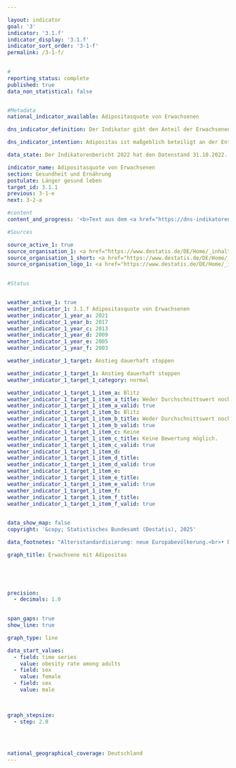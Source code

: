 ```yaml
---

layout: indicator        
goal: '3'        
indicator: '3.1.f'        
indicator_display: '3.1.f'        
indicator_sort_order: '3-1-f'        
permalink: /3-1-f/        
        

#
reporting_status: complete        
published: true        
data_non_statistical: false        


#Metadata        
national_indicator_available: Adipositasquote von Erwachsenen        

dns_indicator_definition: Der Indikator gibt den Anteil der Erwachsenen (ab 18&nbsp;Jahren) mit Adipositas an der erwachsenen Gesamtbevölkerung an.        

dns_indicator_intention: Adipositas ist maßgeblich beteiligt an der Entstehung von Zivilisationskrankheiten wie Herz-Kreislauf-Erkrankungen, Diabetes oder Gelenkschäden. Neben den gesundheitlichen Folgen wirkt sich Adipositas auch in volkswirtschaftlicher und sozialer Hinsicht belastend aus. Folglich soll der Anteil der Bevölkerung mit Adipositas in Deutschland nicht weiter ansteigen.        

data_state: Der Indikatorenbericht 2022 hat den Datenstand 31.10.2022. Die Daten auf dieser Plattform werden regelmäßig aktualisiert, sodass online aktuellere Daten verfügbar sein können als im <a href="https://dns-indikatoren.de/assets/Publikationen/Indikatorenberichte/2022.pdf">Indikatorenbericht 2022</a> veröffentlicht.        

indicator_name: Adipositasquote von Erwachsenen        
section: Gesundheit und Ernährung        
postulate: Länger gesund leben        
target_id: 3.1.1        
previous: 3-1-e        
next: 3-2-a        

#content         
content_and_progress: '<b>Text aus dem <a href="https://dns-indikatoren.de/assets/Publikationen/Indikatorenberichte/2022.pdf">Indikatorenbericht 2022&nbsp;</a></b><br><br>Ein Richtwert zur Erfassung von Übergewicht und insbesondere Adipositas ist der Body-Mass-Index (<abbr title="Body Mass Index" tabindex="0">BMI</abbr>), der sich aus dem Verhältnis von Körpergewicht zum Quadrat der Körpergröße (in der Maßeinheit <abbr title="Kilogramm pro Quadratmeter" tabindex="0">kg/m²</abbr>) berechnet. Bei dieser Berechnung bleiben Körperbau, alters- und geschlechtsspezifische Unterschiede sowie die individuelle Zusammensetzung der Körpermasse unberücksichtigt. Nach der Klassifikation der Weltgesundheitsorganisation (<abbr title="World Health Organization (Weltgesundheitsorganisation)" tabindex="0">WHO</abbr>) gelten Menschen mit einem <abbr title="Body Mass Index" tabindex="0">BMI</abbr> ab 25&nbsp;als übergewichtig und ab einem <abbr title="Body Mass Index" tabindex="0">BMI</abbr> von 30&nbsp;als adipös.<br><br>Die Daten werden vierjährlich im Rahmen des Mikrozensus des Statistischen Bundesamtes erfragt. Der Mikrozensus als Stichprobenerhebung umfasst 1&nbsp;% der Gesamtbevölkerung und ist die größte Haushaltsbefragung in Deutschland und Europa. Die Beantwortung der Fragen zur Gesundheit ist freiwillig. Somit basiert der Indikator auf dem Anteil der Bevölkerung, der im Mikrozensus die Fragen zu Körpergewicht und &#8209;größe beantwortet hat und einen <abbr title="Body Mass Index" tabindex="0">BMI</abbr> von 30&nbsp;und mehr aufweist. Bei Selbstauskunft, wie im Fall des Mikrozensus, wird das Körpergewicht im Vergleich zu gemessenen Werten häufig unterschätzt, die Körpergröße dagegen eher überschätzt. Der berechnete <abbr title="Body Mass Index" tabindex="0">BMI</abbr> aus Selbstauskunft liegt somit niedriger als aus Messwerten.<br><br>Um Daten für unterschiedliche Jahre und Regionen miteinander vergleichen zu können, ohne dass es zu Verzerrungen aufgrund unterschiedlicher Altersstrukturen kommt, wurden die entsprechenden Daten auf die europäische Bevölkerung von 1990&nbsp;altersstandardisiert. Da die Fragen zur Gesundheit im Mikrozensus nicht jährlich erhoben werden, wurden die Daten für Jahre ohne Erhebung für die Darstellung der Zeitreihe interpoliert.<br><br>15,4&nbsp;% der Bevölkerung ab 18&nbsp;Jahren waren im Jahr 2021&nbsp;(vorläufige Daten) adipös. Dabei war der Anteil der Männer mit Adipositas (17,3&nbsp;%) höher als der Anteil der adipösen Frauen (13,4&nbsp;%). Wohingegen der Anteil im Jahr 1999&nbsp;noch bei 10,7&nbsp;% der Bevölkerung lag. Auch damals waren Frauen (10,2&nbsp;%) etwas weniger von Adipositas betroffen als Männer (11,1&nbsp;%). Die Adipositasquote bei Erwachsenen ist folglich gestiegen und entwickelt sich damit konträr zum Ziel der Deutschen Nachhaltigkeitsstrategie.<br><br>Weitere 33,7&nbsp;% der Bevölkerung ab 18&nbsp;Jahren wiesen im Jahr 2021&nbsp;einen <abbr title="Body Mass Index" tabindex="0">BMI</abbr> von 25&nbsp;bis unter 30&nbsp;auf. Insgesamt galten damit 49,1&nbsp;% als übergewichtig (<abbr title="Body Mass Index" tabindex="0">BMI</abbr> ab 25). Dabei war der Anteil bei den Frauen mit 38,8&nbsp;% deutlich kleiner als bei den Männern mit 58,7&nbsp;%.<br><br>Der Anteil der Menschen mit Adipositas steigt mit zunehmendem Lebensalter und geht erst im höheren Alter zurück. Im Jahr 2021&nbsp;hatten 5,3&nbsp;% der 20- bis unter 25-jährigen Frauen Adipositas. Bei den 30- bis unter 35-Jährigen waren es bereits 12,5&nbsp;%. Den höchsten Anteil bei den Frauen erreichte die Altersgruppe der 70- bis unter 75-Jährigen mit 19,9&nbsp;%. Die Adipositasquote der Männer lag bei den unter 75-Jährigen jeweils höher als bei den gleichaltrigen Frauen und erreichte in den Altersgruppen der 60- bis unter 65-Jährigen mit 23,6&nbsp;% und der 45- bis unter 50-Jährigen mit 23,5&nbsp;% die höchsten Anteile. Bei den über 75-Jährigen waren Frauen und Männer mit 16,2&nbsp;% zu gleichen Teilen adipös.'                

#Sources        

source_active_1: true
source_organisation_1: <a href="https://www.destatis.de/DE/Home/_inhalt.html" target="_blank">Statistisches Bundesamt</a>
source_organisation_1_short: <a href="https://www.destatis.de/DE/Home/_inhalt.html" target="_blank">Statistisches Bundesamt</a>
source_organisation_logo_1: <a href="https://www.destatis.de/DE/Home/_inhalt.html" target="_blank"><img src="https://dnstestEnvironment.github.io/dns-indicators/public/OrgImgDe/destatis.png" alt="Statistisches Bundesamt" title=" Klicken Sie hier um zur Homepage der Organisation Statistisches Bundesamt zu gelangen." style="height:60px; width:148px; border:transparent"/></a>
        

#Status        


weather_active_1: true
weather_indicator_1: 3.1.f Adipositasquote von Erwachsenen
weather_indicator_1_year_a: 2021
weather_indicator_1_year_b: 2017
weather_indicator_1_year_c: 2013
weather_indicator_1_year_d: 2009
weather_indicator_1_year_e: 2005
weather_indicator_1_year_f: 2003

weather_indicator_1_target: Anstieg dauerhaft stoppen

weather_indicator_1_target_1: Anstieg dauerhaft stoppen
weather_indicator_1_target_1_category: normal

weather_indicator_1_target_1_item_a: Blitz
weather_indicator_1_target_1_item_a_title: Weder Durchschnittswert noch die vorherige Veränderung deuten in 2021 in die richtige Richtung.
weather_indicator_1_target_1_item_a_valid: true
weather_indicator_1_target_1_item_b: Blitz
weather_indicator_1_target_1_item_b_title: Weder Durchschnittswert noch die vorherige Veränderung deuten in 2017 in die richtige Richtung.
weather_indicator_1_target_1_item_b_valid: true
weather_indicator_1_target_1_item_c: Keine
weather_indicator_1_target_1_item_c_title: Keine Bewertung möglich.
weather_indicator_1_target_1_item_c_valid: true
weather_indicator_1_target_1_item_d: 
weather_indicator_1_target_1_item_d_title: 
weather_indicator_1_target_1_item_d_valid: true
weather_indicator_1_target_1_item_e: 
weather_indicator_1_target_1_item_e_title: 
weather_indicator_1_target_1_item_e_valid: true
weather_indicator_1_target_1_item_f: 
weather_indicator_1_target_1_item_f_title: 
weather_indicator_1_target_1_item_f_valid: true        
        

data_show_map: false        
copyright: '&copy; Statistisches Bundesamt (Destatis), 2025'        

data_footnotes: "Altersstandardisierung: neue Europabevölkerung.<br>• Die Daten basieren auf einer Sonderauswertung und sind nicht öffentlich zugänglich."        

graph_title: Erwachsene mit Adipositas        

        

        

precision: 
  - decimals: 1.0
            

span_gaps: true        
show_line: true        

graph_type: line        

data_start_values: 
  - field: time series
    value: obesity rate among adults
  - field: sex
    value: female
  - field: sex
    value: male        

        

graph_stepsize: 
  - step: 2.0
            

                        

national_geographical_coverage: Deutschland                
---
```



